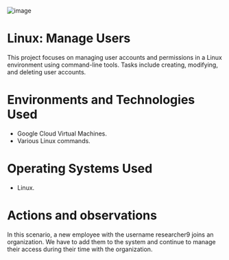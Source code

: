 ![image](https://github.com/user-attachments/assets/09fb938b-03bf-4fb0-aca2-99b2b21024b0)

# Linux: Manage Users
This project focuses on managing user accounts and permissions in a Linux environment using command-line tools. Tasks include creating, modifying, and deleting user accounts.


# Environments and Technologies Used</h2>
- Google Cloud Virtual Machines.
- Various Linux commands.

# Operating Systems Used </h2>
- Linux.

# Actions and observations
In this scenario, a new employee with the username researcher9 joins an organization. We have to add them to the system and continue to manage their access during their time with the organization.
